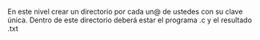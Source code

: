 En este nivel crear un directorio por cada un@ de ustedes con su clave única. Dentro de este directorio deberá estar el programa .c y el resultado .txt
